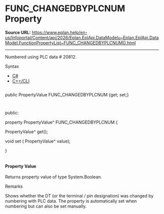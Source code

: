 # FUNC_CHANGEDBYPLCNUM Property

**Source URL:** https://www.eplan.help/en-us/Infoportal/Content/api/2026/Eplan.EplApi.DataModelu~Eplan.EplApi.DataModel.FunctionPropertyList~FUNC_CHANGEDBYPLCNUM().html

---

Numbered using PLC data # 20812.

Syntax

- [C#](#i-syntax-CS)
- [C++/CLI](#i-syntax-CPP2005)

```
```
public PropertyValue FUNC_CHANGEDBYPLCNUM {get; set;}
```
```

```
```
public:

property PropertyValue^ FUNC_CHANGEDBYPLCNUM {

   PropertyValue^ get();

   void set (    PropertyValue^ value);

}
```
```

#### Property Value

Returns property value of type System.Boolean.

Remarks

Shows whether the DT (or the terminal / pin designation) was changed by numbering with PLC data. The property is automatically set when numbering but can also be set manually.
